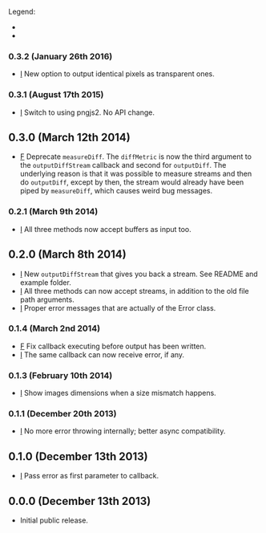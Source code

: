 Legend:
  - [I]: improvement
  - [F]: fix

### 0.3.2 (January 26th 2016)
- [I] New option to output identical pixels as transparent ones.

### 0.3.1 (August 17th 2015)
- [I] Switch to using pngjs2. No API change.

## 0.3.0 (March 12th 2014)
- [F] Deprecate `measureDiff`. The `diffMetric` is now the third argument to the `outputDiffStream` callback and second for `outputDiff`. The underlying reason is that it was possible to measure streams and then do `outputDiff`, except by then, the stream would already have been piped by `measureDiff`, which causes weird bug messages.

### 0.2.1 (March 9th 2014)
- [I] All three methods now accept buffers as input too.

## 0.2.0 (March 8th 2014)
- [I] New `outputDiffStream` that gives you back a stream. See README and example folder.
- [I] All three methods can now accept streams, in addition to the old file path arguments.
- [I] Proper error messages that are actually of the Error class.

### 0.1.4 (March 2nd 2014)
- [F] Fix callback executing before output has been written.
- [I] The same callback can now receive error, if any.

### 0.1.3 (February 10th 2014)
- [I] Show images dimensions when a size mismatch happens.

### 0.1.1 (December 20th 2013)
- [I] No more error throwing internally; better async compatibility.

## 0.1.0 (December 13th 2013)
- [I] Pass error as first parameter to callback.

## 0.0.0 (December 13th 2013)
- Initial public release.
